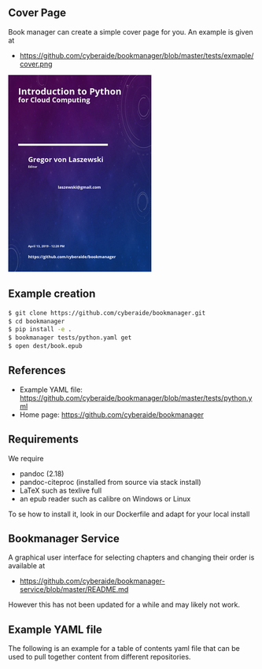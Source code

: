 ## Cover Page 

Book manager can create a simple cover page for you. An example is given at 

* <https://github.com/cyberaide/bookmanager/blob/master/tests/exmaple/cover.png>

![Cover Page](https://github.com/cyberaide/bookmanager/raw/master/tests/exmaple/cover-thumb.png)


## Example creation

```bash
$ git clone https://github.com/cyberaide/bookmanager.git
$ cd bookmanager
$ pip install -e .
$ bookmanager tests/python.yaml get
$ open dest/book.epub
```

## References

* Example YAML file: <https://github.com/cyberaide/bookmanager/blob/master/tests/python.yml>
* Home page: <https://github.com/cyberaide/bookmanager>

## Requirements

We require 

* pandoc (2.18)
* pandoc-citeproc (installed from source via stack install)
* LaTeX such as texlive full
* an epub reader such as calibre on Windows or Linux

To se how to install it, look in our Dockerfile and adapt for your local install

## Bookmanager Service

A graphical user interface for selecting chapters and changing their order is available at 

* <https://github.com/cyberaide/bookmanager-service/blob/master/README.md>

However this has not been updated for a while and may likely not work.

## Example YAML file

The following is an example for a table of contents yaml file that can be used
to pull together content from different repositories.
